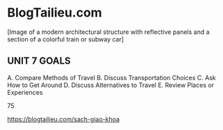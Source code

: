 # BlogTailieu.com

[Image of a modern architectural structure with reflective panels and a section of a colorful train or subway car]

## UNIT 7 GOALS

A. Compare Methods of Travel
B. Discuss Transportation Choices
C. Ask How to Get Around
D. Discuss Alternatives to Travel
E. Review Places or Experiences

75

https://blogtailieu.com/sach-giao-khoa